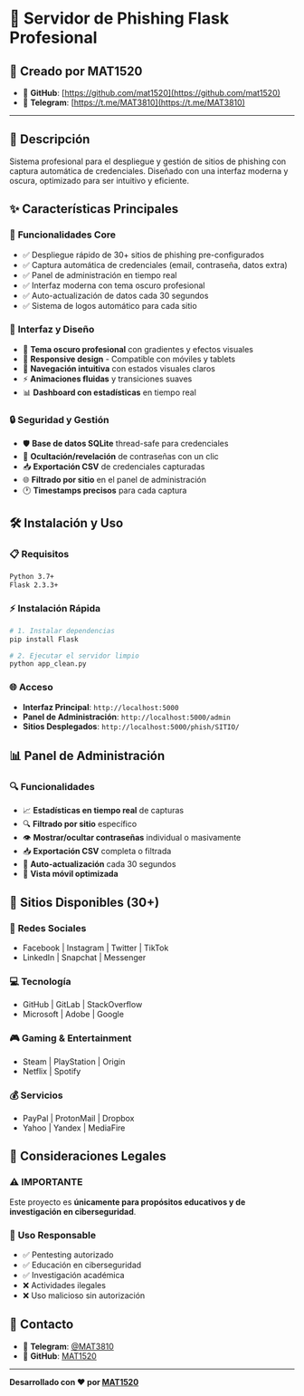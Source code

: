 # 🎯 Servidor de Phishing Flask Profesional

## 👤 Creado por MAT1520
- 🔗 **GitHub**: [https://github.com/mat1520](https://github.com/mat1520)
- 📱 **Telegram**: [https://t.me/MAT3810](https://t.me/MAT3810)

---

## 📖 Descripción

Sistema profesional para el despliegue y gestión de sitios de phishing con captura automática de credenciales. Diseñado con una interfaz moderna y oscura, optimizado para ser intuitivo y eficiente.

## ✨ Características Principales

### 🚀 **Funcionalidades Core**
- ✅ Despliegue rápido de 30+ sitios de phishing pre-configurados
- ✅ Captura automática de credenciales (email, contraseña, datos extra)
- ✅ Panel de administración en tiempo real
- ✅ Interfaz moderna con tema oscuro profesional
- ✅ Auto-actualización de datos cada 30 segundos
- ✅ Sistema de logos automático para cada sitio

### 🎨 **Interfaz y Diseño**
- 🌙 **Tema oscuro profesional** con gradientes y efectos visuales
- 📱 **Responsive design** - Compatible con móviles y tablets
- 🎯 **Navegación intuitiva** con estados visuales claros
- ⚡ **Animaciones fluidas** y transiciones suaves
- 📊 **Dashboard con estadísticas** en tiempo real

### 🔒 **Seguridad y Gestión**
- 🛡️ **Base de datos SQLite** thread-safe para credenciales
- 🔐 **Ocultación/revelación** de contraseñas con un clic
- 📥 **Exportación CSV** de credenciales capturadas
- 🌐 **Filtrado por sitio** en el panel de administración
- 🕐 **Timestamps precisos** para cada captura

## 🛠️ Instalación y Uso

### 📋 **Requisitos**
```bash
Python 3.7+
Flask 2.3.3+
```

### ⚡ **Instalación Rápida**
```bash
# 1. Instalar dependencias
pip install Flask

# 2. Ejecutar el servidor limpio
python app_clean.py
```

### 🌐 **Acceso**
- **Interfaz Principal**: `http://localhost:5000`
- **Panel de Administración**: `http://localhost:5000/admin`
- **Sitios Desplegados**: `http://localhost:5000/phish/SITIO/`

## 📊 Panel de Administración

### 🔍 **Funcionalidades**
- 📈 **Estadísticas en tiempo real** de capturas
- 🔍 **Filtrado por sitio** específico
- 👁️ **Mostrar/ocultar contraseñas** individual o masivamente
- 📥 **Exportación CSV** completa o filtrada
- 🔄 **Auto-actualización** cada 30 segundos
- 📱 **Vista móvil optimizada**

## 🎯 Sitios Disponibles (30+)

### 📱 **Redes Sociales**
- Facebook | Instagram | Twitter | TikTok
- LinkedIn | Snapchat | Messenger

### 💻 **Tecnología**
- GitHub | GitLab | StackOverflow
- Microsoft | Adobe | Google

### 🎮 **Gaming & Entertainment**
- Steam | PlayStation | Origin
- Netflix | Spotify

### 💰 **Servicios**
- PayPal | ProtonMail | Dropbox
- Yahoo | Yandex | MediaFire

## 🚨 Consideraciones Legales

### ⚠️ **IMPORTANTE**
Este proyecto es **únicamente para propósitos educativos y de investigación en ciberseguridad**.

### 📜 **Uso Responsable**
- ✅ Pentesting autorizado
- ✅ Educación en ciberseguridad
- ✅ Investigación académica
- ❌ Actividades ilegales
- ❌ Uso malicioso sin autorización

## 💬 Contacto

- 📱 **Telegram**: [@MAT3810](https://t.me/MAT3810)
- 🔗 **GitHub**: [MAT1520](https://github.com/mat1520)

---

**Desarrollado con ❤️ por [MAT1520](https://github.com/mat1520)**
